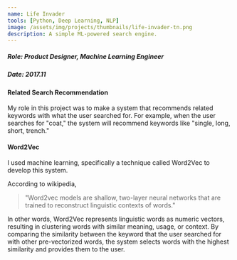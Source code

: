 ```yaml
---
name: Life Invader
tools: [Python, Deep Learning, NLP]
image: /assets/img/projects/thumbnails/life-invader-tn.png
description: A simple ML-powered search engine.
---
```


##### Role: Product Designer, Machine Learning Engineer
##### Date: 2017.11

#### Related Search Recommendation
My role in this project was to make a system that recommends related keywords with what the user searched for. For example, when the user searches for "coat," the system will recommend keywords like "single, long, short, trench."

#### Word2Vec
I used machine learning, specifically a technique called Word2Vec to develop this system.

According to wikipedia,

> "Word2vec models are shallow, two-layer neural networks that are trained to reconstruct linguistic contexts of words."

In other words, Word2Vec represents linguistic words as numeric vectors, resulting in clustering words with similar meaning, usage, or context. By comparing the similarity between the keyword that the user searched for with other pre-vectorized words, the system selects words with the highest similarity and provides them to the user.

